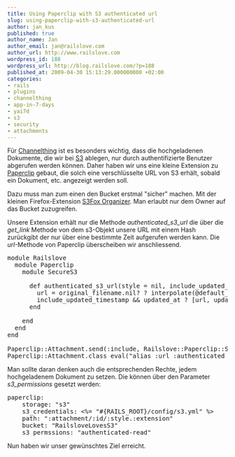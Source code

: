 ```yaml
---
title: Using Paperclip with S3 authenticated url
slug: using-paperclip-with-s3-authenticated-url
author: jan_kus
published: true
author_name: Jan
author_email: jan@railslove.com
author_url: http://www.railslove.com
wordpress_id: 188
wordpress_url: http://blog.railslove.com/?p=188
published_at: 2009-04-30 15:13:29.000000000 +02:00
categories:
- rails
- plugins
- channelthing
- app-in-7-days
- yai7d
- s3
- security
- attachments
---
```

Für <a href="http://channelthing.com/landing.html">Channelthing</a> ist es besonders wichtig, dass die hochgeladenen Dokumente, die wir bei <a href="http://aws.amazon.com/s3/">S3</a> ablegen, nur durch authentifizierte Benutzer abgerufen werden können. Daher haben wir uns eine kleine Extension zu <a href="http://thoughtbot.com/projects/paperclip">Paperclip</a> gebaut, die solch eine verschlüsselte URL von S3 erhält, sobald ein Dokument, etc. angezeigt werden soll. 

Dazu muss man zum einen den Bucket erstmal "sicher" machen. Mit der kleinen Firefox-Extension <a href="http://www.s3fox.net/Features.aspx?isnew=true&from=addon">S3Fox Organizer</a>. Man erlaubt nur dem Owner auf das Bucket zuzugreifen.

Unsere Extension erhält nur die Methode <em>authenticated_s3_url</em> die über die <em>get_link</em> Methode von dem s3-Objekt unsere URL mit einem Hash zurückgibt der nur über eine bestimmte Zeit aufgerufen werden kann. Die <em>url</em>-Methode von Paperclip überscheiben wir anschliessend.

<pre lang="ruby">
module Railslove
  module Paperclip
    module SecureS3
      
      def authenticated_s3_url(style = nil, include_updated_timestamp = true, time_limit = 15.minutes)
        url = original_filename.nil? ? interpolate(@default_url, style) : self.s3.interface.get_link(self.s3_bucket.to_s, self.path(style), time_limit) 
        include_updated_timestamp && updated_at ? [url, updated_at].compact.join(url.include?("?") ? "&" : "?") : url
      end
      
    end
  end
end

Paperclip::Attachment.send(:include, Railslove::Paperclip::SecureS3)
Paperclip::Attachment.class_eval("alias :url :authenticated_s3_url")
</pre>

Man sollte daran denken auch die entsprechenden Rechte, jedem hochgeladenem Dokument zu setzen. Die können über den Parameter <em>s3_permissions</em> gesetzt werden:

<pre lang="ruby">
paperclip:
    storage: "s3"
    s3_credentials: <%= "#{RAILS_ROOT}/config/s3.yml" %>
    path: ":attachment/:id/:style.:extension"
    bucket: "RailsloveLovesS3"
    s3_permssions: "authenticated-read"
</pre>

Nun haben wir unser gewünschtes Ziel erreicht.
